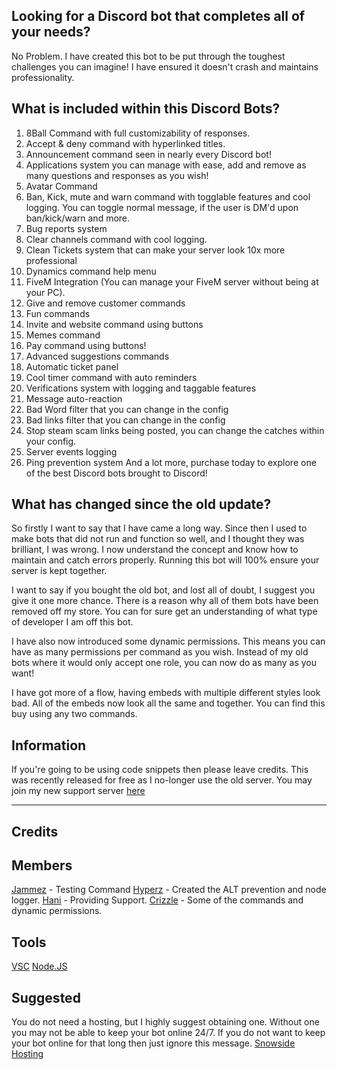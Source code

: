 ## Looking for a Discord bot that completes all of your needs? 
No Problem. I have created this bot to be put through the toughest challenges you can imagine! I have ensured it doesn't crash and maintains professionality. 

## What is included within this Discord Bots?
1. 8Ball Command with full customizability of responses. 
2. Accept & deny command with hyperlinked titles. 
3. Announcement command seen in nearly every Discord bot!
4. Applications system you can manage with ease, add and remove as many questions and responses as you wish!
5. Avatar Command
6. Ban, Kick, mute and warn command with togglable features and cool logging. You can toggle normal message, if the user is DM'd upon ban/kick/warn and more. 
7. Bug reports system
8. Clear channels command with cool logging. 
9. Clean Tickets system that can make your server look 10x more professional
10. Dynamics command help menu
11. FiveM Integration (You can manage your FiveM server without being at your PC).
12. Give and remove customer commands
13. Fun commands
14. Invite and website command using buttons
15. Memes command
16. Pay command using buttons!
17. Advanced suggestions commands
18. Automatic ticket panel
19. Cool timer command with auto reminders 
20. Verifications system with logging and taggable features 
21. Message auto-reaction 
22. Bad Word filter that you can change in the config
23. Bad links filter that you can change in the config
24. Stop steam scam links being posted, you can change the catches within your config. 
25. Server events logging
26. Ping prevention system
And a lot more, purchase today to explore one of the best Discord bots brought to Discord!

## What has changed since the old update? 

So firstly I want to say that I have came a long way. Since then I used to make bots that did not run and function so well, and I thought they was brilliant, I was wrong. I now understand the concept and know how to maintain and catch errors properly. Running this bot will 100% ensure your server is kept together. 

I want to say if you bought the old bot, and lost all of doubt, I suggest you give it one more chance.  There is a reason why all of them bots have been removed off my store. You can for sure get an understanding of what type of developer I am off this bot. 

I have also now introduced some dynamic permissions. This means you can have as many permissions per command as you wish. Instead of my old bots where it would only accept one role, you can now do as many as you want!

I have got more of a flow, having embeds with multiple different styles look bad. All of the embeds now look all the same and together. You can find this buy using any two commands. 

## Information
If you're going to be using code snippets then please leave credits.
This was recently released for free as I no-longer use the old server. You may join my new support server [here](https://discord.gg/tKy4tqyc3y)

---
## Credits
## Members

[Jammez](https://discord.gg/9zcsrTrY8t) - Testing Command
[Hyperz](https://hyperz.net) - Created the ALT prevention and node logger.
[Hani]() - Providing Support. 
[Crizzle](https://discord.gg/WjeUJmBqVv) - Some of the commands and dynamic permissions. 

## Tools

[VSC](https://code.visualstudio.com/)
[Node.JS](https://nodejs.org/)

## Suggested

You do not need a hosting, but I highly suggest obtaining one. Without one you may not be able to keep your bot online 24/7. If you do not want to keep your bot online for that long then just ignore this message. 
[Snowside Hosting](https://snowsidehosting.com/aff.php?aff=41)

